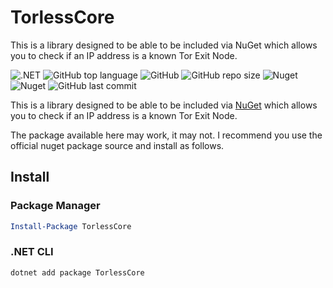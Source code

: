 # TorlessCore

This is a library designed to be able to be included via NuGet which allows you to check if an IP address is a known Tor Exit Node.

![.NET](https://github.com/PartTimeLegend/TorlessCore/workflows/.NET/badge.svg?branch=master) ![GitHub top language](https://img.shields.io/github/languages/top/PartTimeLegend/TorlessCore) ![GitHub](https://img.shields.io/github/license/PartTimeLegend/TorlessCore) ![GitHub repo size](https://img.shields.io/github/repo-size/PartTimeLegend/TorlessCore) ![Nuget](https://img.shields.io/nuget/dt/TorlessCore) ![Nuget](https://img.shields.io/nuget/v/TorlessCore) ![GitHub last commit](https://img.shields.io/github/last-commit/PartTimeLegend/TorlessCore)

This is a library designed to be able to be included via [NuGet](https://www.nuget.org/packages/TorlessCore/) which allows you to check if an IP address is a known Tor Exit Node.

The package available here may work, it may not. I recommend you use the official nuget package source and install as follows.

## Install

### Package Manager

```powershell
Install-Package TorlessCore 
```

### .NET CLI

```powershell
dotnet add package TorlessCore
```
